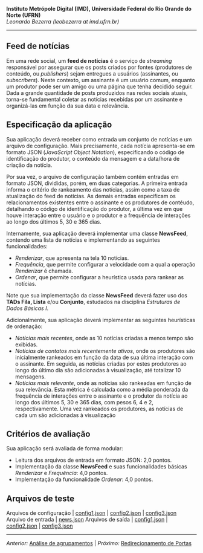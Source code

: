 **Instituto Metrópole Digital (IMD), Universidade Federal do Rio Grande do Norte (UFRN)**  
*Leonardo Bezerra (leobezerra at imd.ufrn.br)*

---

## Feed de notícias

Em uma rede social, um **feed de notícias** é o serviço de *streaming* responsável por assegurar que os posts criados por fontes (produtores de conteúdo, ou  *publishers*) sejam entregues a usuários (assinantes, ou *subscribers*). Neste contexto, um assinante é um usuário comum, enquanto um produtor pode ser um amigo ou uma página que tenha decidido seguir. Dada a grande quantidade de posts produzidos nas redes sociais atuais, torna-se fundamental coletar as notícias recebidas por um assinante e organizá-las em função da sua data e relevância. 

## Especificação da aplicação

Sua aplicação deverá receber como entrada um conjunto de notícias e um arquivo de configuração. Mais precisamente, cada notícia apresenta-se em formato JSON (*JavaScript Object Notation*), especificando o código de identificação do produtor, o conteúdo da mensagem e a data/hora de criação da notícia. 

Por sua vez, o arquivo de configuração também contém entradas em formato JSON, divididas, porém, em duas categorias. A primeira entrada informa o critério de rankeamento das notícias, assim como a taxa de atualização do feed de notícias. As demais entradas especificam os relacionamentos existentes entre o assinante e os produtores de contéudo, detalhando o código de identificação do produtor, a última vez em que houve interação entre o usuário e o produtor e a frequência de interações ao longo dos últimos 5, 30 e 365 dias. 

Internamente, sua aplicação deverá implementar uma classe **NewsFeed**, contendo uma lista de notícias e implementando as seguintes funcionalidades: 
* *Renderizar*, que apresenta na tela 10 notícias. 
* *Frequência*, que permite configurar a velocidade com a qual a operação *Renderizar* é chamada.
* *Ordenar*, que permite configurar a heurística usada para rankear as notícias.

Note que sua implementação da classe **NewsFeed** deverá fazer uso dos **TADs Fila, Lista** e/ou **Conjunto**, estudados na disciplina *Estruturas de Dados Básicas I*. 

Adicionalmente, sua aplicação deverá implementar as seguintes heurísticas de ordenação:
* *Notícias mais recentes*, onde as 10 notícias criadas a menos tempo são exibidas.
* *Notícias de contatos mais recentemente ativos*, onde os produtores são inicialmente rankeados em função da data de sua última interação com o assinante. Em seguida, as notícias criadas por estes produtores ao longo do último dia são adicionadas à visualização, até totalizar 10 mensagens.
* *Notícias mais relevante*, onde as notícias são rankeadas em função de sua relevância. Esta métrica é calculada como a média ponderada da frequência de interações entre o assinante e o produtor da notícia ao longo dos últimos 5, 30 e 365 dias, com pesos 6, 4 e 2, respectivamente. Uma vez rankeados os produtores, as notícias de cada um são adicionadas à visualização 

## Critérios de avaliação

Sua aplicação será avaliada de forma modular:

* Leitura dos arquivos de entrada em formato JSON: 2,0 pontos.
* Implementação da classe **NewsFeed** e suas funcionalidades básicas *Renderizar* e *Frequência*: 4,0 pontos.
* Implementação da funcionalidade *Ordenar*: 4,0 pontos.

## Arquivos de teste

Arquivos de configuração | [config1.json](files/input/config1.json) | [config2.json](files/input/config2.json) | [config3.json](files/input/config3.json)
Arquivo de entrada | [news.json](files/input/news.json)
Arquivos de saída | [config1.json](files/output/config1.json) | [config2.json](files/output/config2.json) | [config3.json](files/output/config3.json)

---

*Anterior:* [Análise de agrupamentos](../clustering) | *Próximo:* [Redirecionamento de Portas](../port-forwarding/)
